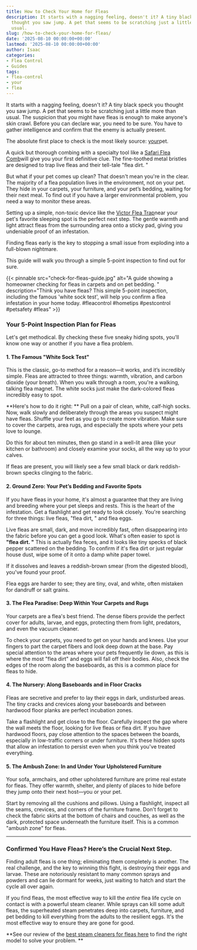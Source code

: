 ```yaml
---
title: How to Check Your Home for Fleas
description: It starts with a nagging feeling, doesn't it? A tiny black speck you
  thought you saw jump. A pet that seems to be scratching just a little more than
  usual.
slug: /how-to-check-your-home-for-fleas/
date: '2025-08-10 00:00:00+00:00'
lastmod: '2025-08-10 00:00:00+00:00'
author: Isaac
categories:
- Flea Control
- Guides
tags:
- flea-control
- your
- flea
---
```

It starts with a nagging feeling, doesn't it? A tiny black speck you thought you saw jump. A pet that seems to be scratching just a little more than usual. The suspicion that you might have fleas is enough to make anyone's skin crawl. Before you can declare war, you need to be sure. You have to gather intelligence and confirm that the enemy is actually present.

The absolute first place to check is the most likely source: [your](https://pestpolicy.com/growing-chrysanthemums-in-your-garden/)pet.

A quick but thorough combing with a specialty tool like a <span style="color: red; ">[Safari Flea Comb](https://www.amazon.com/dp/B0002AQS0I/?tag=p-policy-20)</span>will give you your first definitive clue. The fine-toothed metal bristles are designed to trap live fleas and their tell-tale "flea dirt. "

But what if your pet comes up clean? That doesn't mean you're in the clear. The majority of a flea population lives in the environment, not on your pet. They hide in your carpets, your furniture, and your pet’s bedding, waiting for their next meal. To find out if you have a larger environmental problem, you need a way to monitor these areas.

Setting up a simple, non-toxic device like the <span style="color: red; ">[Victor Flea Trap](https://www.amazon.com/dp/B000668Z96/?tag=p-policy-20)</span>near your pet's favorite sleeping spot is the perfect next step. The gentle warmth and light attract fleas from the surrounding area onto a sticky pad, giving you undeniable proof of an infestation.

Finding fleas early is the key to stopping a small issue from exploding into a full-blown nightmare.

This guide will walk you through a simple 5-point inspection to find out for sure.

{{< pinnable src="check-for-fleas-guide.jpg" alt="A guide showing a homeowner checking for fleas in carpets and on pet bedding. " description="Think you have fleas? This simple 5-point inspection, including the famous &#39;white sock test&#39;, will help you confirm a flea infestation in your home today. #fleacontrol #hometips #pestcontrol #petsafety #fleas" >}}

###  Your 5-Point Inspection Plan for Fleas

Let's get methodical. By checking these five sneaky hiding spots, you'll know one way or another if you have a flea problem.

####  1. The Famous "White Sock Test"

This is the classic, go-to method for a reason—it works, and it’s incredibly simple. Fleas are attracted to three things: warmth, vibration, and carbon dioxide (your breath). When you walk through a room, you're a walking, talking flea magnet. The white socks just make the dark-colored fleas incredibly easy to spot.

**Here's how to do it right: ** Pull on a pair of clean, white, calf-high socks. Now, walk slowly and deliberately through the areas you suspect might have fleas. Shuffle your feet as you go to create more vibration. Make sure to cover the carpets, area rugs, and especially the spots where your pets love to lounge.

Do this for about ten minutes, then go stand in a well-lit area (like your kitchen or bathroom) and closely examine your socks, all the way up to your calves.

If fleas are present, you will likely see a few small black or dark reddish-brown specks clinging to the fabric.

####  2. Ground Zero: Your Pet’s Bedding and Favorite Spots

If you have fleas in your home, it's almost a guarantee that they are living and breeding where your pet sleeps and rests. This is the heart of the infestation. Get a flashlight and get ready to look closely. You're searching for three things: live fleas, "flea dirt, " and flea eggs.

Live fleas are small, dark, and move incredibly fast, often disappearing into the fabric before you can get a good look. What's often easier to spot is **"flea dirt. "** This is actually flea feces, and it looks like tiny specks of black pepper scattered on the bedding. To confirm if it's flea dirt or just regular house dust, wipe some of it onto a damp white paper towel.

If it dissolves and leaves a reddish-brown smear (from the digested blood), you've found your proof.

Flea eggs are harder to see; they are tiny, oval, and white, often mistaken for dandruff or salt grains.

####  3. The Flea Paradise: Deep Within Your Carpets and Rugs

Your carpets are a flea's best friend. The dense fibers provide the perfect cover for adults, larvae, and eggs, protecting them from light, predators, and even the vacuum cleaner.

To check your carpets, you need to get on your hands and knees. Use your fingers to part the carpet fibers and look deep down at the base. Pay special attention to the areas where your pets frequently lie down, as this is where the most "flea dirt" and eggs will fall off their bodies. Also, check the edges of the room along the baseboards, as this is a common place for fleas to hide.

####  4. The Nursery: Along Baseboards and in Floor Cracks

Fleas are secretive and prefer to lay their eggs in dark, undisturbed areas. The tiny cracks and crevices along your baseboards and between hardwood floor planks are perfect incubation zones.

Take a flashlight and get close to the floor. Carefully inspect the gap where the wall meets the floor, looking for live fleas or flea dirt. If you have hardwood floors, pay close attention to the spaces between the boards, especially in low-traffic corners or under furniture. It's these hidden spots that allow an infestation to persist even when you think you've treated everything.

####  5. The Ambush Zone: In and Under Your Upholstered Furniture

Your sofa, armchairs, and other upholstered furniture are prime real estate for fleas. They offer warmth, shelter, and plenty of places to hide before they jump onto their next host—you or your pet.

Start by removing all the cushions and pillows. Using a flashlight, inspect all the seams, crevices, and corners of the furniture frame. Don't forget to check the fabric skirts at the bottom of chairs and couches, as well as the dark, protected space underneath the furniture itself. This is a common "ambush zone" for fleas.

***

###  Confirmed You Have Fleas? Here’s the Crucial Next Step.

Finding adult fleas is one thing; eliminating them completely is another. The real challenge, and the key to winning this fight, is destroying their eggs and larvae. These are notoriously resistant to many common sprays and powders and can lie dormant for weeks, just waiting to hatch and start the cycle all over again.

If you find fleas, the most effective way to kill the *entire* flea life cycle on contact is with a powerful steam cleaner. While sprays can kill some adult fleas, the superheated steam penetrates deep into carpets, furniture, and pet bedding to kill everything from the adults to the resilient eggs. It's the most effective way to ensure they are gone for good.

**See our review of the [best steam cleaners for fleas here](/best-steam-cleaner-for-fleas/) to find the right model to solve your problem. **